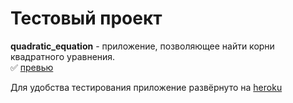 # Тестовый проект

__quadratic_equation__ - приложение, позволяющее найти корни квадратного уравнения.    
✅ [превью](https://github.com/ReVadim/The_quadratic/tree/main/quadratic_equation/printscreen)    

Для удобства тестирования приложение развёрнуто на [heroku](https://quadratic-equation-v1.herokuapp.com/)    

